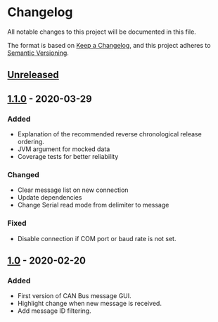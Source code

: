# Changelog
All notable changes to this project will be documented in this file.

The format is based on [Keep a Changelog](https://keepachangelog.com/en/1.0.0/),
and this project adheres to [Semantic Versioning](https://semver.org/spec/v2.0.0.html).

## [Unreleased]

## [1.1.0] - 2020-03-29
### Added
- Explanation of the recommended reverse chronological release ordering.
- JVM argument for mocked data
- Coverage tests for better reliability

### Changed
- Clear message list on new connection
- Update dependencies
- Change Serial read mode from delimiter to message

### Fixed
- Disable connection if COM port or baud rate is not set.

## [1.0] - 2020-02-20
### Added
- First version of CAN Bus message GUI.
- Highlight change when new message is received.
- Add message ID filtering.

[Unreleased]: https://github.com/fligneul/CanBusChangeHighlighter-GUI/compare/v1.1.0...HEAD
[1.1.0]: https://github.com/fligneul/CanBusChangeHighlighter-GUI/releases/tag/v1.1.0
[1.0]: https://github.com/fligneul/CanBusChangeHighlighter-GUI/releases/tag/v1.0